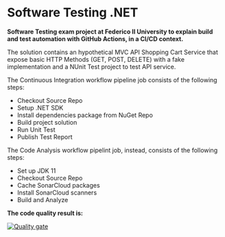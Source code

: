 # Software Testing .NET

**Software Testing exam project at Federico II University to explain build and test automation with GitHub Actions, in a CI/CD context.**

The solution contains an hypothetical MVC API Shopping Cart Service that expose basic HTTP Methods (GET, POST, DELETE) with a fake implementation and a NUnit Test project to test API service.

The Continuous Integration workflow pipeline job consists of the following steps:

- Checkout Source Repo  
- Setup .NET SDK
- Install dependencies package from NuGet Repo
- Build project solution 
- Run Unit Test
- Publish Test Report

The Code Analysis workflow pipelint job, instead, consists of the following steps:
- Set up JDK 11      
- Checkout Source Repo        
- Cache SonarCloud packages       
- Install SonarCloud scanners
- Build and Analyze

**The code quality result is:**

[![Quality gate](https://sonarcloud.io/api/project_badges/quality_gate?project=nicolaceliento_sw_testing_net)](https://sonarcloud.io/summary/new_code?id=nicolaceliento_sw_testing_net)

